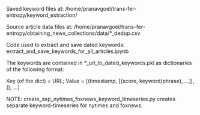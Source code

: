 Saved keyword files at: /home/pranavgoel/trans-fer-entropy/keyword_extraction/

Source article data files at: /home/pranavgoel/trans-fer-entropy/obtaining_news_collections/data/*_dedup.csv

Code used to extract and save dated keywords: extract_and_save_keywords_for_all_articles.ipynb

The keywords are contained in *_url_to_dated_keywords.pkl as dictionaries of the following format:

Key (of the dict) = URL; Value = [(timestamp, [(score, keyword/phrase), ...]), (), ...] 

NOTE: create_sep_nytimes_foxnews_keyword_timeseries.py creates separate keyword-timeseries for nytimes and foxnews. 